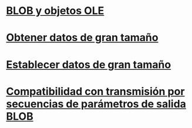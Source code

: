 # [BLOB y objetos OLE](blobs-and-ole-objects.md)
# [Obtener datos de gran tamaño](getting-large-data.md)
# [Establecer datos de gran tamaño](setting-large-data.md)
# [Compatibilidad con transmisión por secuencias de parámetros de salida BLOB](streaming-support-for-blob-output-parameters.md)
